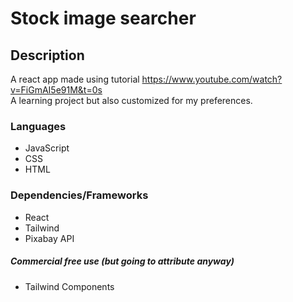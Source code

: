 # Stock image searcher

## Description
A react app made using tutorial https://www.youtube.com/watch?v=FiGmAI5e91M&t=0s  
A learning project but also customized for my preferences. 

### Languages 
- JavaScript
- CSS
- HTML

### Dependencies/Frameworks
- React
- Tailwind
- Pixabay API

##### Commercial free use (but going to attribute anyway)
- Tailwind Components
